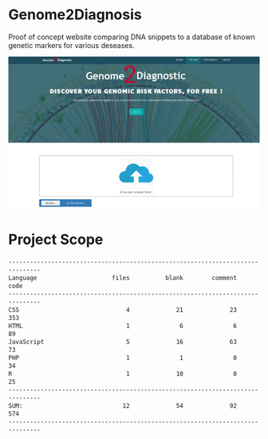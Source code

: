 # Genome2Diagnosis
Proof of concept website comparing DNA snippets to a database of known genetic markers for various deseases.

![](docs/screenshot.png)

# Project Scope
```
-------------------------------------------------------------------------------
Language                     files          blank        comment           code
-------------------------------------------------------------------------------
CSS                              4             21             23            353
HTML                             1              6              6             89
JavaScript                       5             16             63             73
PHP                              1              1              0             34
R                                1             10              0             25
-------------------------------------------------------------------------------
SUM:                            12             54             92           574
-------------------------------------------------------------------------------
```
